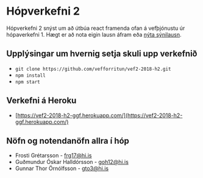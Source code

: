 # Hópverkefni 2

Hópverkefni 2 snýst um að útbúa react framenda ofan á vefþjónustu úr hópaverkefni 1. Hægt er að nota eigin lausn áfram eða [nýta sýnilausn](https://github.com/vefforritun/vef2-2018-h1-synilausn).

## Upplýsingar um hvernig setja skuli upp verkefnið
  * `git clone https://github.com/vefforritun/vef2-2018-h2.git`
  * `npm install`
  * `npm start`

## Verkefni á Heroku
 * [https://vef2-2018-h2-ggf.herokuapp.com/](https://vef2-2018-h2-ggf.herokuapp.com/)

## Nöfn og notendanöfn allra í hóp
  * Frosti Grétarsson - frg17@hi.is
  * Guðmundur Óskar Halldórsson - goh12@hi.is
  * Gunnar Thor Örnólfsson - gto3@hi.is

